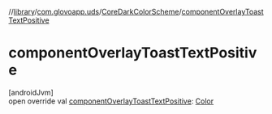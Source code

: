 //[library](../../../index.md)/[com.glovoapp.uds](../index.md)/[CoreDarkColorScheme](index.md)/[componentOverlayToastTextPositive](component-overlay-toast-text-positive.md)

# componentOverlayToastTextPositive

[androidJvm]\
open override val [componentOverlayToastTextPositive](component-overlay-toast-text-positive.md): [Color](https://developer.android.com/reference/kotlin/androidx/compose/ui/graphics/Color.html)
